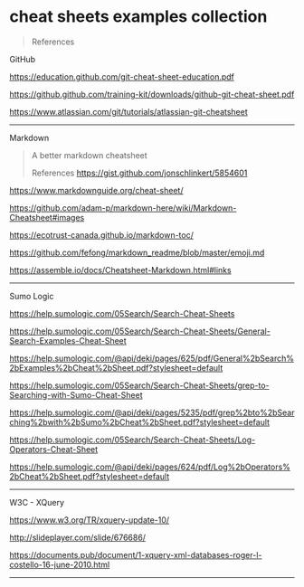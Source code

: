 # cheat sheets examples collection

> References

GitHub

<https://education.github.com/git-cheat-sheet-education.pdf>

<https://github.github.com/training-kit/downloads/github-git-cheat-sheet.pdf>

<https://www.atlassian.com/git/tutorials/atlassian-git-cheatsheet>

---

Markdown

> A better markdown cheatsheet
>
> References
> <https://gist.github.com/jonschlinkert/5854601>

<https://www.markdownguide.org/cheat-sheet/>

<https://github.com/adam-p/markdown-here/wiki/Markdown-Cheatsheet#images>

<https://ecotrust-canada.github.io/markdown-toc/>

<https://github.com/fefong/markdown_readme/blob/master/emoji.md>

<https://assemble.io/docs/Cheatsheet-Markdown.html#links>

---

Sumo Logic

<https://help.sumologic.com/05Search/Search-Cheat-Sheets>

<https://help.sumologic.com/05Search/Search-Cheat-Sheets/General-Search-Examples-Cheat-Sheet>

<https://help.sumologic.com/@api/deki/pages/625/pdf/General%2bSearch%2bExamples%2bCheat%2bSheet.pdf?stylesheet=default>

<https://help.sumologic.com/05Search/Search-Cheat-Sheets/grep-to-Searching-with-Sumo-Cheat-Sheet>

<https://help.sumologic.com/@api/deki/pages/5235/pdf/grep%2bto%2bSearching%2bwith%2bSumo%2bCheat%2bSheet.pdf?stylesheet=default>

<https://help.sumologic.com/05Search/Search-Cheat-Sheets/Log-Operators-Cheat-Sheet>

<https://help.sumologic.com/@api/deki/pages/624/pdf/Log%2bOperators%2bCheat%2bSheet.pdf?stylesheet=default>

---

W3C - XQuery

<https://www.w3.org/TR/xquery-update-10/>

<http://slideplayer.com/slide/676686/>

<https://documents.pub/document/1-xquery-xml-databases-roger-l-costello-16-june-2010.html>

---

